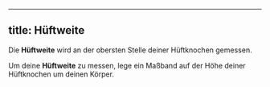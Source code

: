 ***

## title: Hüftweite

Die **Hüftweite** wird an der obersten Stelle deiner Hüftknochen gemessen.

Um deine **Hüftweite** zu messen, lege ein Maßband auf der Höhe deiner Hüftknochen um deinen Körper.
